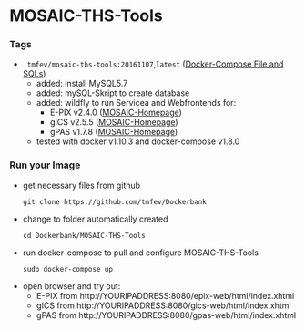# MOSAIC-THS-Tools #

### Tags
* ` tmfev/mosaic-ths-tools:20161107`,`latest` ([Docker-Compose File and SQLs](https://github.com/tmfev/Dockerbank/tree/master/MOSAIC-THS-Tools/20161107))
  - added: install MySQL5.7
  - added: mySQL-Skript to create database
  - added: wildfly to run Servicea and Webfrontends for:
    - E-PIX v2.4.0 ([MOSAIC-Homepage](https://mosaic-greifswald.de/werkzeuge-und-vorlagen/id-management-e-pix.html))
    - gICS v2.5.5 ([MOSAIC-Homepage](https://mosaic-greifswald.de/werkzeuge-und-vorlagen/einwilligungsmanagement-gics.html))
    - gPAS v1.7.8 ([MOSAIC-Homepage](https://mosaic-greifswald.de/werkzeuge-und-vorlagen/pseudonymverwaltung-gpas.html))
  - tested with docker v1.10.3 and docker-compose v1.8.0

### Run your Image
* get necessary files from github
  ```
  git clone https://github.com/tmfev/Dockerbank
  ```
* change to folder automatically created
  ```
  cd Dockerbank/MOSAIC-THS-Tools
  ```
* run docker-compose to pull and configure MOSAIC-THS-Tools
  ```
  sudo docker-compose up
  ```
* open browser and try out:
  - E-PIX from http://YOURIPADDRESS:8080/epix-web/html/index.xhtml
  - gICS from http://YOURIPADDRESS:8080/gics-web/html/index.xhtml
  - gPAS from http://YOURIPADDRESS:8080/gpas-web/html/index.xhtml
